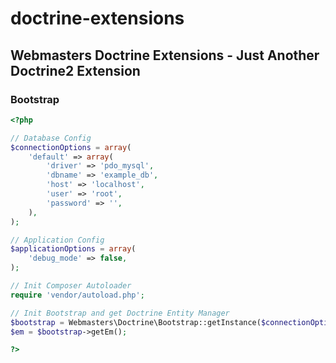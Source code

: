 # doctrine-extensions

## Webmasters Doctrine Extensions - Just Another Doctrine2 Extension

### Bootstrap

```php
<?php

// Database Config
$connectionOptions = array(
    'default' => array(
        'driver' => 'pdo_mysql',
        'dbname' => 'example_db',
        'host' => 'localhost',
        'user' => 'root',
        'password' => '',
    ),
);

// Application Config
$applicationOptions = array(
    'debug_mode' => false,
);

// Init Composer Autoloader
require 'vendor/autoload.php';

// Init Bootstrap and get Doctrine Entity Manager
$bootstrap = Webmasters\Doctrine\Bootstrap::getInstance($connectionOptions, $applicationOptions);
$em = $bootstrap->getEm();

?>
```